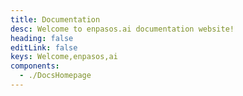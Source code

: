 ```yaml
---
title: Documentation
desc: Welcome to enpasos.ai documentation website!
heading: false
editLink: false
keys: Welcome,enpasos,ai
components:
  - ./DocsHomepage
---
```


<docs-homepage />
